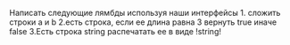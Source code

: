  Написать следующие лямбды используя наши интерфейсы
    1. сложить строки a и  b
    2.есть строка, если ее длина равна 3 вернуть true  иначе  false
    3.Есть строка string распечатать ее в виде !string!
